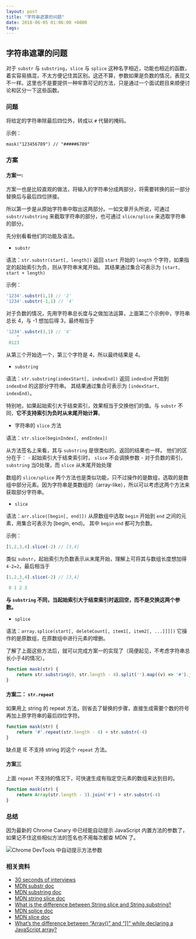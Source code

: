 ```yaml
---
layout: post
title: "字符串遮罩的问题"
date: 2018-06-05 01:06:00 +0800
tags: 
---
```

    
## 字符串遮罩的问题

对于 `substr` 与 `substring`，`slice` 与 `splice` 这种名字相近，功能也相近的函数，着实容易搞混，不太方便记住其区别。这还不算，参数如果是负数的情况，表现又不一样。这里也不是要提供一种牢靠可记的方法，只是通过一个面试题目来顺便讨论和区分一下这些函数。

### 问题

将给定的字符串除最后四位外，转成以 `#` 代替的掩码。

示例：

```
mask("123456789") // "#####6789"
```

### 方案

#### 方案一:

方案一也是比较直观的做法，将输入的字符串分成两部分，将需要转换的前一部分替换后与最后四位拼接。

所以第一步是从原始字符串中取出这两部分。一如文章开头所说，可通过 `substr/substring` 来截取字符串的部分，也可通过 `slice/splice` 来选取字符串的部分。

先分别看看他们的功能及语法。

- `substr`

语法：`str.substr(start[, length])` 
返回 `start` 开始的 `length` 个字符，如果指定的起始索引为负，则从字符串末尾开始。
其结果通过集合可表示为 `[start, start + length)`

示例：
```js
'1234'.substr(1,1) // '2'
'1234'.substr(-1,1) // '4'
```

对于负数的情况，先用字符串总长度与之做加法运算，上面第二个示例中，字符串总长 4，与 -1 想加后得 3，最终相当于

```js
'1234'.substr(3,1) // '4'
    ^
 0123
```

从第三个开始选一个，第三个字符是 4，所以最终结果是 4。

- `substring` 

语法：`str.substring(indexStart[, indexEnd])`
返回 `indexEnd` 开始到 `indexEnd` 的这部分字符串。
其结果通过集合可表示为 `[indexStart, indexEnd)`。

特别地，如果起始索引大于结束索引，效果相当于交换他们的值。与 `substr` 不同，**它不支持索引为负时从末尾开始计算**。

- 字符串的 `slice` 方法

语法：`str.slice(beginIndex[, endIndex])`

从方法签名上来看，其与 `substring` 是很类似的。返回的结果也一样。
他们的区分在于：
    - 起始索引大于结束索引时， `slice` 不会调换参数
    - 对于负数的索引，`substring` 当0处理，而 `slice` 从末尾开始处理


数组的 `slice/splice` 两个方法也是类似功能，只不过操作的是数组，选取的是数组中部分元素。因为字符串是类数组的（array-like），所以可以考虑这两个方法来获取部分字符串。

- `slice`

语法：`arr.slice([begin[, end]])`
从原数组中选取 `begin` 开始到 `end` 之间的元素，用集合可表示为 [begin, end)。
其中 `begin` `end` 都可为负数。

示例：

```js
[1,2,3,4].slice(-2) // [3,4]
```

类似 `substr`，起始索引为负数表示从末尾开始，理解上可将其与数组长度想加得 `4-2=2`，最后相当于 

```js
[1,2,3,4].slice(-2) // [3,4]
     ^
 0 1 2 3
```

**与 `substring` 不同，当起始索引大于结束索引时返回空，而不是交换这两个参数。**

- `splice`

语法：`array.splice(start[, deleteCount[, item1[, item2[, ...]]]])`
它操作的是原数组，在原数组中进行元素的增删。

了解了上面这些方法后，就可以完成方案一的实现了（简便起见，不考虑字符串总长小于4的情况）。

```js
function mask(str) {
    return str.substring(0, str.length - 4).split('').map((v) => '#').join('') + str.substr(-4)
}
```


#### 方案二： `str.repeat`

如果用上 string 的 repeat 方法，则省去了替换的步骤，直接生成需要个数的符号再加上原字符串的最后四位字符。

```js
function mask(str) {
    return '#'.repeat(str.length - 4) + str.substr(-4)
}
```

缺点是 IE 不支持 string 的这个 `repeat` 方法。


#### 方案三

上面 `repeat` 不支持的情况下，可快速生成有指定空元素的数组来达到目的。

```js
function mask(str) {
    return Array(str.length - 3).join('#') + str.substr(-4)
}
```

### 总结

因为最新的 Chrome Canary 中已经能自动提示 JavaScript 内置方法的参数了，如果记不住这些相似方法的签名也不用每次都查 MDN 了。

![Chrome DevTools 中自动提示方法参数](https://raw.githubusercontent.com/wayou/wayou.github.io/master/posts/mask-string/assets/auto-tip-for-native-method.png)


### 相关资料

- [30 seconds of interviews](https://30secondsofinterviews.org/)
- [MDN substr doc](https://developer.mozilla.org/en-US/docs/Web/JavaScript/Reference/Global_Objects/String/substr)
- [MDN substring doc](https://developer.mozilla.org/en-US/docs/Web/JavaScript/Reference/Global_Objects/String/substring)
- [MDN string slice doc](https://developer.mozilla.org/en-US/docs/Web/JavaScript/Reference/Global_Objects/String/slice)
- [What is the difference between String.slice and String.substring?](https://stackoverflow.com/a/2243835/1553656)
- [MDN splice doc](https://developer.mozilla.org/en-US/docs/Web/JavaScript/Reference/Global_Objects/Array/splice)
- [MDN slice doc](https://developer.mozilla.org/en-US/docs/Web/JavaScript/Reference/Global_Objects/Array/slice)
- [What’s the difference between “Array()” and “[]” while declaring a JavaScript array?](https://stackoverflow.com/a/932392/1553656)

    